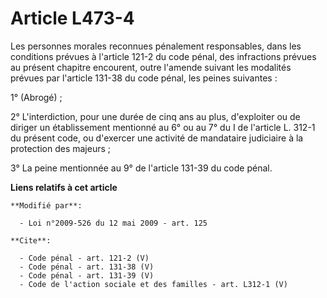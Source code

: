 # Article L473-4

Les personnes morales reconnues pénalement responsables, dans les conditions prévues à l'article 121-2 du code pénal, des
infractions prévues au présent chapitre encourent, outre l'amende suivant les modalités prévues par l'article 131-38 du code
pénal, les peines suivantes : 

1° (Abrogé) ; 

2° L'interdiction, pour une durée de cinq ans au plus, d'exploiter ou de diriger un établissement mentionné au 6° ou au 7° du
I de l'article L. 312-1 du présent code, ou d'exercer une activité de mandataire judiciaire à la protection des majeurs ; 

3° La peine mentionnée au 9° de l'article 131-39 du code pénal.

**Liens relatifs à cet article**

	**Modifié par**:

	  - Loi n°2009-526 du 12 mai 2009 - art. 125

	**Cite**:

	  - Code pénal - art. 121-2 (V)
	  - Code pénal - art. 131-38 (V)
	  - Code pénal - art. 131-39 (V)
	  - Code de l'action sociale et des familles - art. L312-1 (V)
